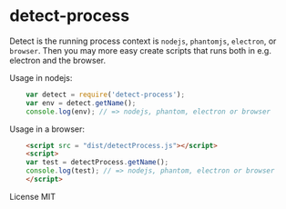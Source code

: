 # detect-process

Detect is the running process context is `nodejs`, `phantomjs`, `electron`, or `browser`. Then you may more easy create scripts that runs both in e.g. electron and the browser. 

Usage in nodejs: 
~~~js
    var detect = require('detect-process');
    var env = detect.getName();
    console.log(env); // => nodejs, phantom, electron or browser
~~~

Usage in a browser: 
~~~html
    <script src = "dist/detectProcess.js"></script>
    <script>
    var test = detectProcess.getName();
    console.log(test); // => nodejs, phantom, electron or browser
    </script>
~~~
License MIT
